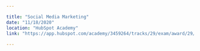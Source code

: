 ```yaml
---

title: "Social Media Marketing"
date: "11/18/2020"
location: "HubSpot Academy"
link: "https://app.hubspot.com/academy/3459264/tracks/29/exam/award/29/AcademySocialMediaCertification"
 
---
```

